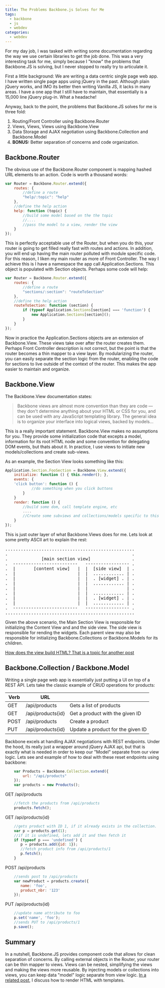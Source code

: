 ```yaml
---
title: The Problems Backbone.js Solves for Me
tags:
  - backbone
  - js
  - webdev
categories:
  - webdev
---
```


For my day job, I was tasked with writing some documentation regarding the way we use certain libraries to get the job
done. This was a very interesting task for me, simply because I "know" the problems that Backbone.JS is solving, but I
never stopped to really try to articulate it.

First a little background: We are writing a data centric single page web app. I have written single page apps using
jQuery in the past. Although plain jQuery works, and IMO its better then writing Vanilla JS, it lacks in many areas.
I have a one app that I still have to maintain, that essentially is a 15,000 line jQuery plug-in. What a headache!

Anyway, back to the point, the problems that Backbone.JS solves for me is three fold:

 1.  Routing/Front Controller using Backbone.Router
 2.  Views, Views, Views using Backbone.View
 3.  Data Storage and AJAX negotiation using Backbone.Collection and Backbone.Model
 4.  **BONUS:** Better separation of concerns and code organization.


Backbone.Router
---------------

The obvious use of the Backbone.Router component is mapping hashed URL elements to an action.
Code is worth a thousand words:

~~~js
var Router = Backbone.Router.extend({
    routes: {
        //define a route
        "help/:topic": "help"
    },
    //define the help action
    help: function (topic) {
        //build some model based on the the topic
        //....
        //pass the model to a view, render the view
    }
});
~~~

This is perfectly acceptable use of the Router, but when you do this, your router is going to get filled really
fast with routes and actions. In addition, you will end up having the main router polluted with module specific code.
For this reason, I liken my main router as more of Front Controller. The way I achieve this is I have a namespace the
app call Application.Sections. This object is populated with Section objects. Perhaps some code will help:

~~~js
var Router = Backbone.Router.extend({
    routes: {
        //define a route
        "sections/:section": "routeToSection"
    },
    //define the help action
    routeToSection: function (section) {
        if (typeof Application.Sections[section] === 'function') {
            new Application.Sections[section]();
        }
    }
});
~~~

Now in practice the Application.Sections objects are an extension of Backbone.View. These views take over after the
router creates them. Perhaps Front Controller description is not correct, but the point is that the router becomes a
thin mapper to a view layer. By modularizing the router, you can easily separate the section logic from the router,
enabling the code for sections to live outside of the context of the router. This makes the app easier to maintain and
organize.

Backbone.View
--------------

The Backbone.View documentation states:

> Backbone views are almost more convention than they are code — they don't determine anything about your HTML or CSS
for you, and can be used with any JavaScript templating library. The general idea is to organize your interface into
logical views, backed by models...

This is a really important statement. Backbone.View makes no assumptions for you. They provide some initialization code
that excepts a model, information for its root HTML node and some convention for delegating DOM events, but thats about
it. In practice, I use views to initiate new models/collections and create sub-views.

As an example, the Section View looks something like this:

~~~js
Application.Section.FooSection = Backbone.View.extend({
    initialize: function () { this.render(); },
    events: {
	'click button': function () {
            //do something when you click buttons
        }
    }
    render: function () {
        //build some dom, call template engine, etc
        ....
        //Create some subviews and collections/models specific to this section
    }
});
~~~

This is just outer layer of what Backbone.Views does for me. Lets look at some pretty ASCII art to explain the rest:

<pre>
..................................................
.                                                .
.             [main section view]                .
.  -------------------------   ----------------- .
.  |       [content view]   |  |  [side view]  | .
.  |                        |  |  ............ | .
.  |                        |  |  . [widget] . | .
.  |                        |  |  ............ | .
.  |                        |  |               | .
.  |                        |  |  ............ | .
.  |                        |  |  . [widget] . | .
.  |                        |  |  ............ | .
.  -------------------------   ----------------- .
..................................................
</pre>

Given the above scenario, the Main Section View is responsible for initializing the Content View and and the side view.
The side view is responsible for rending the widgets. Each parent view may also be responsible for initializing
Backbone.Collections or Backbone.Models for its children.

[How does the view build HTML? That is a topic for another post](/blog/2014/08/20/making-the-case-for-client-side-templates/)

Backbone.Collection / Backbone.Model
-------------------------------------

Writing a single page web app is essentially just putting a UI on top of a REST API. Lets take the classic example of
CRUD operations for products:


<table class="table">
<thead>
<tr>
  <th>Verb</th>
  <th>URL</th>
  <th></th>
</tr>
</thead>
<tbody>
<tr>
  <td>GET</td>
  <td>/api/products</td>
  <td>Gets a list of products</td>
</tr>
<tr>
  <td>GET</td>
  <td>/api/products{id}</td>
  <td>Get a product with the given ID</td>
</tr>
<tr>
  <td>POST</td>
  <td>/api/products</td>
  <td>Create a product</td>
</tr>
<tr>
  <td>PUT</td>
  <td>/api/products{id}</td>
  <td>Update a product for the given ID</td>
</tr>
</tbody>
</table>

Backbone excels at handling AJAX negotiations with REST endpoints. Under the hood, its really just a wrapper around
jQuery AJAX api, but that is exactly what is needed in order to keep our "Model" separate from our view logic. Lets see
and example of how to deal with these reset endpoints using backbone:

~~~js
    var Products = Backbone.Collection.extend({
        url: "/api/products"
    });
    var products = new Products();
~~~

GET /api/products

~~~js
    //fetch the products from /api/products
    products.fetch();
~~~

GET /api/products{id}

~~~js
    //gets product with ID 1, if it already exists in the collection.
    var p = products.get(1);
    //if it is undefined, lets add it and then fetch it
    if (typeof p === 'undefined') {
       p = products.add({id: 1});
       //fetch product info from /api/products/1
       p.fetch();
    }
~~~

POST /api/products

~~~js
    //sends post to /api/products
    var newProduct = products.create({
       name: 'foo',
       product_nbr: '123'
    });
~~~

PUT /api/products{id}

~~~js
    //update name attribute to foo
    p.set('name', 'foo');
    //sends PUT to /api/products/1
    p.save();
~~~

Summary
-------

In a nutshell, Backbone.JS provides component code that allows for clean separation of concerns. By calling external
objects in the Router, your router can be thin mapper to views. Views can be nested, simplifying the views and making
the views more reusable. By injecting models or collections into views, you can keep data "model" logic separate from
view logic. [In a related post](/blog/2014/08/20/making-the-case-for-client-side-templates/), I discuss how to render HTML with templates.

